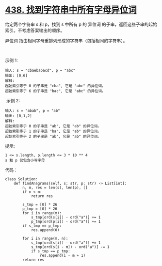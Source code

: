 # [438. 找到字符串中所有字母异位词](https://leetcode-cn.com/problems/find-all-anagrams-in-a-string/)

给定两个字符串 s 和 p，找到 s 中所有 p 的 异位词 的子串，返回这些子串的起始索引。不考虑答案输出的顺序。

异位词 指由相同字母重排列形成的字符串（包括相同的字符串）。

 

示例 1:
```
输入: s = "cbaebabacd", p = "abc"
输出: [0,6]
解释:
起始索引等于 0 的子串是 "cba", 它是 "abc" 的异位词。
起始索引等于 6 的子串是 "bac", 它是 "abc" 的异位词。
```
 示例 2:
```
输入: s = "abab", p = "ab"
输出: [0,1,2]
解释:
起始索引等于 0 的子串是 "ab", 它是 "ab" 的异位词。
起始索引等于 1 的子串是 "ba", 它是 "ab" 的异位词。
起始索引等于 2 的子串是 "ab", 它是 "ab" 的异位词。
```

提示:
```
1 <= s.length, p.length <= 3 * 10 ** 4
s 和 p 仅包含小写字母
```

代码：
```python3
class Solution:
    def findAnagrams(self, s: str, p: str) -> List[int]:
        n, m, res = len(s), len(p), []
        if n < m:
            return res 
            
        s_tmp = [0] * 26
        p_tmp = [0] * 26
        for i in range(m):
            s_tmp[ord(s[i]) - ord("a")] += 1
            p_tmp[ord(p[i]) - ord("a")] += 1
        if s_tmp == p_tmp:
            res.append(0)
        
        for i in range(m, n):
            s_tmp[ord(s[i]) - ord("a")] += 1
            s_tmp[ord(s[i - m]) - ord("a")] -= 1
            if s_tmp == p_tmp:
                res.append(i - m + 1)
        return res
```